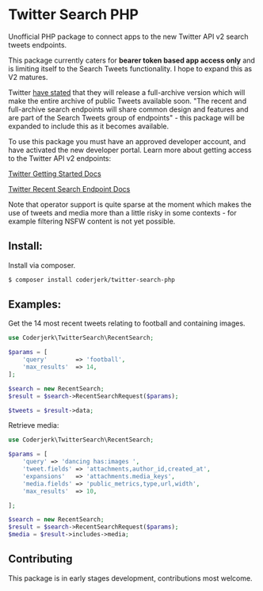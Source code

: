 # Twitter Search PHP

Unofficial PHP package to connect apps to the new Twitter API v2 search tweets endpoints.

This package currently caters for **bearer token based app access only** and is limiting itself to the Search Tweets functionality. I hope to expand this as V2 matures.

Twitter [have stated](https://developer.twitter.com/en/docs/twitter-api/tweets/search/introduction) that they will release a full-archive version which will make the entire archive of public Tweets available soon. "The recent and full-archive search endpoints will share common design and features and are part of the Search Tweets group of endpoints" - this package will be expanded to include this as it becomes available.

To use this package you must have an approved developer account, and have activated the new developer portal.
Learn more about getting access to the Twitter API v2 endpoints:

[Twitter Getting Started Docs](https://developer.twitter.com/en/docs/twitter-api/getting-started/guide)

[Twitter Recent Search Endpoint Docs](https://developer.twitter.com/en/docs/twitter-api/tweets/search/api-reference/get-tweets-search-recent)

Note that operator support is quite sparse at the moment which makes the use of tweets and media more than a little risky in some contexts - for example filtering NSFW content is not yet possible.

## Install:

Install via composer.

```bash
$ composer install coderjerk/twitter-search-php
```

## Examples:

Get the 14 most recent tweets relating to football and containing images.

```php
use Coderjerk\TwitterSearch\RecentSearch;

$params = [
    'query'        => 'football',
    'max_results'  => 14,
];

$search = new RecentSearch;
$result = $search->RecentSearchRequest($params);

$tweets = $result->data;

```

Retrieve media:

```php
use Coderjerk\TwitterSearch\RecentSearch;

$params = [
    'query' => 'dancing has:images ',
    'tweet.fields' => 'attachments,author_id,created_at',
    'expansions'   => 'attachments.media_keys',
    'media.fields' => 'public_metrics,type,url,width',
    'max_results'  => 10,

];

$search = new RecentSearch;
$result = $search->RecentSearchRequest($params);
$media = $result->includes->media;

```

## Contributing

This package is in early stages development, contributions most welcome.
